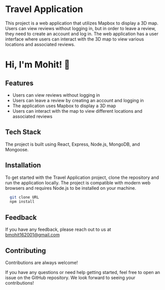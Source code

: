 
# Travel Application

This project is a web application that utilizes Mapbox to display a 3D map. Users can view reviews without logging in, but in order to leave a review, they need to create an account and log in. The web application has a user interface where users can interact with the 3D map to view various locations and associated reviews.
# Hi, I'm Mohit! 👋

## Features
  * Users can view reviews without logging in
  * Users can leave a review by creating an account and logging in
  * The application uses Mapbox to display a 3D map
  * Users can interact with the map to view different locations and associated reviews
## Tech Stack

The project is built using React, Express, Node.js, MongoDB, and Mongoose.

## Installation

To get started with the Travel Application project, clone the repository and run the application locally. The project is compatible with modern web browsers and requires Node.js to be installed on your machine.

```bash
  git clone URL
  npm install
```
    
## Feedback

If you have any feedback, please reach out to us at bmohit162001@gmail.com


## Contributing

Contributions are always welcome!

If you have any questions or need help getting started, feel free to open an issue on the GitHub repository. We look forward to seeing your contributions!

